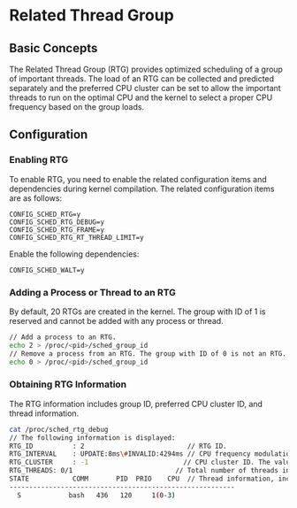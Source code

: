 # Related Thread Group


## Basic Concepts

The Related Thread Group (RTG) provides optimized scheduling of a group of important threads. The load of an RTG can be collected and predicted separately and the preferred CPU cluster can be set to allow the important threads to run on the optimal CPU and the kernel to select a proper CPU frequency based on the group loads.


## Configuration

### Enabling RTG
To enable RTG, you need to enable the related configuration items and dependencies during kernel compilation. The related configuration items are as follows:

```
CONFIG_SCHED_RTG=y
CONFIG_SCHED_RTG_DEBUG=y
CONFIG_SCHED_RTG_FRAME=y
CONFIG_SCHED_RTG_RT_THREAD_LIMIT=y
```

Enable the following dependencies:

```
CONFIG_SCHED_WALT=y
```
### Adding a Process or Thread to an RTG

By default, 20 RTGs are created in the kernel. The group with ID of 1 is reserved and cannot be added with any process or thread.

```Bash
// Add a process to an RTG.
echo 2 > /proc/<pid>/sched_group_id
// Remove a process from an RTG. The group with ID of 0 is not an RTG.
echo 0 > /proc/<pid>/sched_group_id
```
### Obtaining RTG Information

The RTG information includes group ID, preferred CPU cluster ID, and thread information.

  ```Bash
cat /proc/sched_rtg_debug
// The following information is displayed:
RTG_ID          : 2                          // RTG ID.
RTG_INTERVAL    : UPDATE:8ms\#INVALID:4294ms // CPU frequency modulation interval and valid load duration.
RTG_CLUSTER     : -1                        // CPU cluster ID. The value **-1** means that the preferred cluster is not set.
RTG_THREADS: 0/1                          // Total number of threads in the group.
STATE           COMM       PID  PRIO    CPU  // Thread information, including the status, name, PID, priority, and CPU ID.
---------------------------------------------------------
    S            bash   436   120     1(0-3)
  ```
